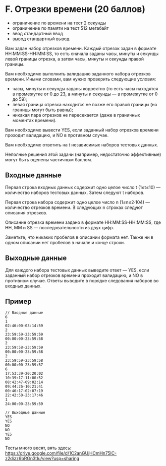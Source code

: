# F. Отрезки времени (20 баллов)
- ограничение по времени на тест 2 секунды
- ограничение по памяти на тест 512 мегабайт
- ввод стандартный ввод
- вывод стандартный вывод

Вам задан набор отрезков времени. Каждый отрезок задан в формате HH:MM:SS-HH:MM:SS, то есть сначала заданы часы, минуты и секунды левой границы отрезка, а затем часы, минуты и секунды правой границы.

Вам необходимо выполнить валидацию заданного набора отрезков времени. Иными словами, вам нужно проверить следующие условия:
- часы, минуты и секунды заданы корректно (то есть часы находятся в промежутке от 0 до 23, а минуты и секунды — в промежутке от 0 до 59);
- левая граница отрезка находится не позже его правой границы (но границы могут быть равны);
- никакая пара отрезков не пересекается (даже в граничных моментах времени). 

Вам необходимо вывести YES, если заданный набор отрезков времени проходит валидацию, и NO в противном случае.

Вам необходимо ответить на t независимых наборов тестовых данных.

Неполные решения этой задачи (например, недостаточно эффективные) могут быть оценены частичным баллом.
## Входные данные

Первая строка входных данных содержит одно целое число t (1≤t≤10) — количество наборов тестовых данных. Затем следуют t наборов.

Первая строка набора содержит одно целое число n (1≤n≤2⋅104) — количество отрезков времени. В следующих n строках следуют описания отрезков.

Описание отрезка времени задано в формате HH:MM:SS-HH:MM:SS, где HH, MM и SS — последовательности из двух цифр. 

Заметьте, что никаких пробелов в описании формата нет. Также ни в одном описании нет пробелов в начале и конце строки.
## Выходные данные

Для каждого набора тестовых данных выведите ответ — YES, если заданный набор отрезков времени проходит валидацию, и NO в противном случае. Ответы выводите в порядке следования наборов во входных данных.
## Пример
````
// Входные данные
6
1
02:46:00-03:14:59
2
23:59:59-23:59:59
00:00:00-23:59:58
2
23:59:58-23:59:59
00:00:00-23:59:58
2
23:59:59-23:59:58
00:00:00-23:59:57
6
17:53:39-20:20:02
10:39:17-11:00:52
08:42:47-09:02:14
09:44:26-10:21:41
00:46:17-02:07:19
22:42:50-23:17:46
1
24:00:00-23:59:59

// Выходные данные
YES
YES
NO
NO
YES
NO
````
Тесты много весят, вять здесь: https://drive.google.com/file/d/1C2anGUjHCmHn75IC-z2dizz6bRGn3tIu/view?usp=sharing